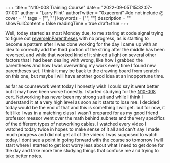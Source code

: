 +++
title = "N10-008 Training Course"
date = "2022-09-05T15:32:07-07:00"
author = "Larry Flint"
authorTwitter = "0xaceroni" #do not include @
cover = ""
tags = ["", ""]
keywords = ["", ""]
description = ""
showFullContent = false
readingTime = true
draft=true
+++

Well, today started as most Monday due, to me staring at code signal trying to figure out [reverseInParentheses](https://app.codesignal.com/arcade/intro/level-3/9DgaPsE2a7M6M2Hu6) with no progress, as is starting to become a pattern after I was done working for the day I came up with an idea to correctly add the third portion of the string after the middle has been reversed, and while that worked kind of it shined a light on several other factors that I had been dealing with wrong, like how I grabbed the parentheses and how I was overwriting my work every time I found new parentheses set. I think it may be back to the drawing board from scratch on this one, but maybe I will have another good idea at an inopportune time.

as far as coursework went today I honestly wish I could say it went better but it may have been worse honestly. I started studying for the [N10-008](https://www.professormesser.com/network-plus/n10-008/n10-008-video/n10-008-training-course/) cert. Networking has never been my strong suit and while I think I understand it at a very high level as soon as it starts to lose me. I decided today would be the end of that and this is something I will get. but for now, it felt like I was in a matching class I wasn't prepared for as my good friend professor messor went over the math behind subnets and the very specifics of the different types of networking cables. I watched every video I watched today twice in hopes to make sense of it all and can't say I made much progress and did not get all of the videos I was supposed to watch today. I dont see a point in going forward with the course so tomorrow I will start where I started to get lost worry less about what I need to get done for the day and take more time studying things that confuse me and trying to take better notes.
